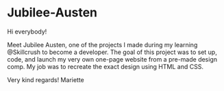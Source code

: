 # Jubilee-Austen

Hi everybody!

Meet Jubilee Austen, one of the projects I made during my learning @Skillcrush to become a developer.
The goal of this project was to set up, code, and launch my very own one-page website from a pre-made design comp. 
My job was to recreate the exact design using HTML and CSS.

Very kind regards!
Mariette
